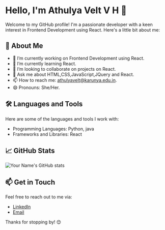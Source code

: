 # Hello, I'm Athulya Velt V H 👋

Welcome to my GitHub profile! I'm a passionate developer with a keen interest in Frontend Development using React. Here's a little bit about me:

## 🚀 About Me

- 🔭 I’m currently working on Frontend Development using React.
- 🌱 I’m currently learning React.
- 👯 I’m looking to collaborate on projects on React.
- 💬 Ask me about HTML,CSS,JavaScript,JQuery and React.
- 📫 How to reach me: athulyavelt@karunya.edu.in.
- 😄 Pronouns: She/Her.

## 🛠️ Languages and Tools

Here are some of the languages and tools I work with:

- Programming Languages: Python, java
- Frameworks and Libraries: React

## 📈 GitHub Stats

![Your Name's GitHub stats](https://github-readme-stats.vercel.app/api?username=your-github-username&show_icons=true&theme=radical)


## 📫 Get in Touch

Feel free to reach out to me via:

- [LinkedIn](https://www.linkedin.com/in/athulya-velt-2859a4294/)
- [Email](mailto:athulyavelt@karunya.edu.in)

Thanks for stopping by! 😊
